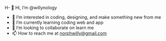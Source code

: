H- 👋 Hi, I’m @willynology
- 👀 I’m interested in coding, designing, and make something new from me
- 🌱 I’m currently learning coding web and app
- 💞️ I’m looking to collaborate on learn me
- 📫 How to reach me at norphwilly@gmail.com

<!---
willynology/willynology is a ✨ special ✨ repository because its `README.md` (this file) appears on your GitHub profile.
You can click the Preview link to take a look at your changes.
--->
